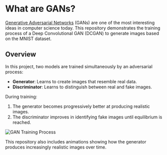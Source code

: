# What are GANs?

[Generative Adversarial Networks](https://arxiv.org/abs/1406.2661) (GANs) are one of the most interesting ideas in computer science today. This repository demonstrates the training process of a Deep Convolutional GAN (DCGAN) to generate images based on the MNIST dataset.

## Overview

In this project, two models are trained simultaneously by an adversarial process:  
- **Generator**: Learns to create images that resemble real data.  
- **Discriminator**: Learns to distinguish between real and fake images.

During training:
1. The generator becomes progressively better at producing realistic images.
2. The discriminator improves in identifying fake images until equilibrium is reached.

![GAN Training Process](https://github.com/tensorflow/docs/blob/master/site/en/tutorials/generative/images/gan2.png?raw=1)

This repository also includes animations showing how the generator produces increasingly realistic images over time.
